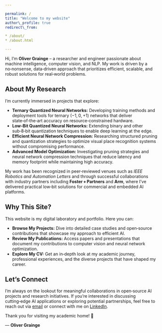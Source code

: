 ```yaml
---

permalink: /
title: "Welcome to my website"
author\_profile: true
redirect\_from:

* /about/
* /about.html

---
```


Hi, I’m **Oliver Grainge** – a researcher and engineer passionate about machine intelligence, computer vision, and NLP. My work is driven by a no‑nonsense, data‑driven approach that prioritizes efficient, scalable, and robust solutions for real‑world problems.

## About My Research

I’m currently immersed in projects that explore:

* **Ternary Quantized Neural Networks:** Developing training methods and deployment tools for ternary (−1, 0, +1) networks that deliver state‑of‑the‑art accuracy on resource‑constrained hardware.
* **Low‑Bit Quantized Neural Networks:** Extending binary and other sub‑8‑bit quantization techniques to enable deep learning at the edge.
* **Efficient Neural Network Compression:** Researching structured pruning and quantization strategies to optimize visual place recognition systems without compromising performance.
* **Advanced Model Optimization:** Investigating pruning strategies and neural network compression techniques that reduce latency and memory footprint while maintaining high accuracy.

My work has been recognized in peer‑reviewed venues such as *IEEE Robotics and Automation Letters* and through successful collaborations with industry partners including **Foster + Partners** and **Arm**, where I’ve delivered practical low‑bit solutions for commercial and embedded AI platforms.

## Why This Site?

This website is my digital laboratory and portfolio. Here you can:

* **Browse My Projects:** Dive into detailed case studies and open‑source contributions that showcase my approach to efficient AI.
* **Review My Publications:** Access papers and presentations that document my contributions to computer vision and neural network optimization.
* **Explore My CV:** Get an in‑depth look at my academic journey, professional experiences, and the diverse projects that have shaped my career.

## Let’s Connect

I’m always on the lookout for meaningful collaborations in open‑source AI projects and research initiatives. If you’re interested in discussing cutting‑edge AI applications or exploring potential partnerships, feel free to reach out via [email](mailto:oliver@grainge.me) or connect with me on [LinkedIn](https://www.linkedin.com/in/oliver-grainge-a6b45a132).

Thank you for visiting my academic home! 🚀

—
**Oliver Grainge**
